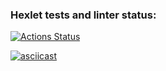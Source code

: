 ### Hexlet tests and linter status:
[![Actions Status](https://github.com/DmitryCo/java-project-71/actions/workflows/hexlet-check.yml/badge.svg)](https://github.com/DmitryCo/java-project-71/actions)

[![asciicast](https://asciinema.org/a/E8scU0beHlzA39fLRkofhgohd.svg)](https://asciinema.org/a/E8scU0beHlzA39fLRkofhgohd)